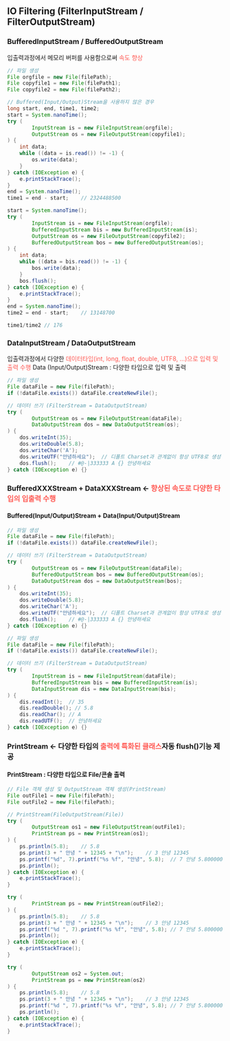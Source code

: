## IO Filtering (FilterInputStream / FilterOutputStream)

### BufferedInputStream / BufferedOutputStream

입출력과정에서 메모리 버퍼를 사용함으로써 <span style="color:#ff5a54">속도 향상</span> 

```java
// 파일 생성
File orgfile = new File(filePath);
File copyfile1 = new File(filePath1);
File copyfile2 = new File(filePath2);

// Buffered(Input/Output)Stream을 사용하지 않은 경우
long start, end, time1, time2;
start = System.nanoTime();
try (
        InputStream is = new FileInputStream(orgfile);
        OutputStream os = new FileOutputStream(copyfile1);
) {
    int data;
    while ((data = is.read()) != -1) {
        os.write(data);
    }
} catch (IOException e) {
    e.printStackTrace();
}
end = System.nanoTime();
time1 = end - start;    // 2324488500

start = System.nanoTime();
try (
        InputStream is = new FileInputStream(orgfile);
        BufferedInputStream bis = new BufferedInputStream(is);
        OutputStream os = new FileOutputStream(copyfile2);
        BufferedOutputStream bos = new BufferedOutputStream(os);
) {
    int data;
    while ((data = bis.read()) != -1) {
        bos.write(data);
    }
    bos.flush();
} catch (IOException e) {
    e.printStackTrace();
}
end = System.nanoTime();
time2 = end - start;    // 13148700

time1/time2 // 176
```



### DataInputStream / DataOutputStream

입출력과정에서 다양한 <span style="color:#ff5a54">데이터타입(int, long, float, double, UTF8, ...)으로 입력 및 출력 수행</span>
Data (Input/Output)Stream : 다양한 타입으로 입력 및 출력

```java
// 파일 생성
File dataFile = new File(filePath);
if (!dataFile.exists()) dataFile.createNewFile();

// 데이터 쓰기 (FilterStream = DataOutputStream)
try (
        OutputStream os = new FileOutputStream(dataFile);
        DataOutputStream dos = new DataOutputStream(os);
) {
    dos.writeInt(35);
    dos.writeDouble(5.8);
    dos.writeChar('A');
    dos.writeUTF("안녕하세요");  // 디폴트 Charset과 관계없이 항상 UTF8로 생성
    dos.flush();    // #@-|333333 A {} 안녕하세요
} catch (IOException e) {}
```



### BufferedXXXStream + DataXXXStream <- <span style="color:#ff5a54">향상된 속도로 다양한 타입의 입출력 수행</span>

#### Buffered(Input/Output)Stream + Data(Input/Output)Stream

```java
// 파일 생성
File dataFile = new File(filePath);
if (!dataFile.exists()) dataFile.createNewFile();

// 데이터 쓰기 (FilterStream = DataOutputStream)
try (
        OutputStream os = new FileOutputStream(dataFile);
        BufferedOutputStream bos = new BufferedOutputStream(os);
        DataOutputStream dos = new DataOutputStream(bos);
) {
    dos.writeInt(35);
    dos.writeDouble(5.8);
    dos.writeChar('A');
    dos.writeUTF("안녕하세요");  // 디폴트 Charset과 관계없이 항상 UTF8로 생성
    dos.flush();    // #@-|333333 A {} 안녕하세요
} catch (IOException e) {}
```

```java
// 파일 생성
File dataFile = new File(filePath);
if (!dataFile.exists()) dataFile.createNewFile();

// 데이터 쓰기 (FilterStream = DataOutputStream)
try (
        InputStream is = new FileInputStream(dataFile);
        BufferedInputStream bis = new BufferedInputStream(is);
        DataInputStream dis = new DataInputStream(bis);
) {
    dis.readInt();  // 35
    dis.readDouble(); // 5.8
    dis.readChar(); // A
    dis.readUTF();  // 안녕하세요
} catch (IOException e) {}
```

### PrintStream <- 다양한 타입의 <span style="color:#ff5a54">출력에 특화된 클래스</span>자동 flush()기능 제공 

#### PrintStream : 다양한 타입으로 File/콘솔 출력

```java
// File 객체 생성 및 OutputStream 객체 생성(PrintStream)
File outFile1 = new File(filePath);
File outFile2 = new File(filePath);

// PrintStream(FileOutputStream(File))
try (
        OutputStream os1 = new FileOutputStream(outFile1);
        PrintStream ps = new PrintStream(os1);
) {
    ps.println(5.8);    // 5.8
    ps.print(3 + " 안녕 " + 12345 + "\n");    // 3 안녕 12345
    ps.printf("%d", 7).printf("%s %f", "안녕", 5.8);  // 7 안녕 5.800000
    ps.println();
} catch (IOException e) {
    e.printStackTrace();
}

try (
        PrintStream ps = new PrintStream(outFile2);
) {
    ps.println(5.8);    // 5.8
    ps.print(3 + " 안녕 " + 12345 + "\n");    // 3 안녕 12345
    ps.printf("%d ", 7).printf("%s %f", "안녕", 5.8); // 7 안녕 5.800000
    ps.println();
} catch (IOException e) {
    e.printStackTrace();
}

try (
        OutputStream os2 = System.out;
        PrintStream ps = new PrintStream(os2)
) {
    ps.println(5.8);    // 5.8
    ps.print(3 + " 안녕 " + 12345 + "\n");    // 3 안녕 12345
    ps.printf("%d ", 7).printf("%s %f", "안녕", 5.8); // 7 안녕 5.800000
    ps.println();
} catch (IOException e) {
    e.printStackTrace();
}
```
